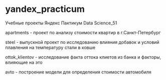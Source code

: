 # yandex_practicum
Учебные проекты Яндекс Пактикум Data Science_51

apartments - проект по анализу стоимости квартир в г.Санкт-Петербург

steel - выпускной проект по исследованию влияния добавок и условий плавления на температуру стали в ковше

ottok_klientov - исследование факта оттока клиетов из банка и факторы, влияющие на это

avto - построение модели для определения стоимости автомобиля
